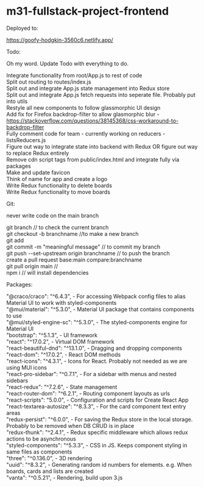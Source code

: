 # m31-fullstack-project-frontend

Deployed to:

https://goofy-hodgkin-3560c6.netlify.app/

Todo:

Oh my word. Update Todo with everything to do.

Integrate functionality from root/App.js to rest of code  
Split out routing to routes/index.js  
Split out and integrate App.js state management into Redux store  
Split out and integrate App.js fetch requests into seperate file. Probably put into utils  
Restyle all new components to follow glassmorphic UI design  
Add fix for Firefox backdrop-filter to allow glasmorphic blur - https://stackoverflow.com/questions/38145368/css-workaround-to-backdrop-filter  
Fully comment code for team - currently working on reducers - listsReducers.js  
Figure out way to integrate state into backend with Redux OR figure out way to replace Redux entirely  
Remove cdn script tags from public/index.html and integrate fully via packages  
Make and update favicon  
Think of name for app and create a logo  
Write Redux functionality to delete boards  
Write Redux functionality to move boards

Git:

never write code on the main branch

git branch // to check the current branch  
git checkout -b branchname //to make a new branch  
git add  
git commit -m "meaningful message" // to commit my branch  
git push --set-upstream origin branchname // to push the branch  
create a pull request base:main compare:branchname  
git pull origin main //  
npm i // will install dependencies

Packages:

"@craco/craco": "^6.4.3", - For accessing Webpack config files to alias Material UI to work with styled-components  
"@mui/material": "^5.3.0", - Material UI package that contains components to use  
"@mui/styled-engine-sc": "^5.3.0", - The styled-components engine for Material UI  
"bootstrap": "^5.1.3", - UI framework  
"react": "^17.0.2", - Virtual DOM framework  
"react-beautiful-dnd": "^13.1.0", - Dragging and dropping components  
"react-dom": "^17.0.2", - React DOM methods  
"react-icons": "^4.3.1", - Icons for React. Probably not needed as we are using MUI icons  
"react-pro-sidebar": "^0.7.1", - For a sidebar with menus and nested sidebars  
"react-redux": "^7.2.6", - State management  
"react-router-dom": "^6.2.1", - Routing component layouts as urls  
"react-scripts": "5.0.0", - Configuration and scripts for Create React App  
"react-textarea-autosize": "^8.3.3", - For the card component text entry areas  
"redux-persist": "^6.0.0", - For saving the Redux store in the local storage. Probably to be removed when DB CRUD is in place  
"redux-thunk": "^2.4.1", - Redux specific middleware which allows redux actions to be asynchronous  
"styled-components": "^5.3.3", - CSS in JS. Keeps component styling in same files as components  
"three": "^0.136.0", - 3D rendering  
"uuid": "^8.3.2", - Generating random id numbers for elements. e.g. When boards, cards and lists are created  
"vanta": "^0.5.21", - Rendering, build upon 3.js
